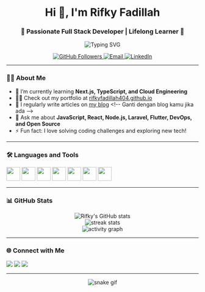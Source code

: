 <!-- Hi there, I'm Rifky Fadillah! 👋 -->

<h1 align="center">Hi 👋, I'm Rifky Fadillah</h1>
<h3 align="center">🚀 Passionate Full Stack Developer | Lifelong Learner 🚀</h3>

<p align="center">
  <img src="https://readme-typing-svg.demolab.com?font=Fira+Code&duration=2000&pause=1000&color=1F8AC0&center=true&vCenter=true&width=500&lines=Welcome+to+my+GitHub+Profile!;Code.+Build.+Repeat.;Let's+create+something+awesome+today!" alt="Typing SVG" />
</p>

<p align="center">
  <a href="https://github.com/rifkyfadillah404">
    <img src="https://img.shields.io/github/followers/rifkyfadillah404?label=Follow&style=social" alt="GitHub Followers"/>
  </a>
  <a href="mailto:rifkyfadillah404@gmail.com">
    <img src="https://img.shields.io/badge/Email-D14836?style=flat&logo=gmail&logoColor=white" alt="Email"/>
  </a>
  <a href="https://www.linkedin.com/in/rifkyfadillah404/">
    <img src="https://img.shields.io/badge/LinkedIn-blue?style=flat&logo=linkedin" alt="LinkedIn"/>
  </a>
</p>

---

### 🙋‍♂️ About Me

- 🌱 I’m currently learning **Next.js, TypeScript, and Cloud Engineering**
- 👨‍💻 Check out my portfolio at [rifkyfadillah404.github.io](https://rifkyfadillah404.github.io)
- 📝 I regularly write articles on [my blog]([https://dev.to/rifkyfadillah404](https://l.instagram.com/?u=https%3A%2F%2Frifkyfadillah404.github.io%2Fportofolio-web%2F%3Ffbclid%3DPAZXh0bgNhZW0CMTEAAadacTCRtCR128rsPjsNjyryTbuaInqOc0HPMDcHBtA1iAmmu1i3vd0Vh_eFlQ_aem_yknpQIO47pVwFMFvw6UBaQ&e=AT3Iu1gXwXBdSBlDsdleYoyVHo0MQ8PIv_Sc1YpckpzN_SzEWIzjSBHHTgJiOMii_TCXU9lZPKx8UQ3qtKCvOvMVPr10WJc-51p4c5gxB9KgKaTV8DrG53Q)) <!-- Ganti dengan blog kamu jika ada -->
- 💬 Ask me about **JavaScript, React, Node.js, Laravel, Flutter, DevOps, and Open Source**
- ⚡ Fun fact: I love solving coding challenges and exploring new tech!

---

### 🛠️ Languages and Tools

<p align="left">
  <img src="https://cdn.jsdelivr.net/gh/devicons/devicon/icons/javascript/javascript-original.svg" width="36" height="36" />
  <img src="https://cdn.jsdelivr.net/gh/devicons/devicon/icons/typescript/typescript-original.svg" width="36" height="36" />
  <img src="https://cdn.jsdelivr.net/gh/devicons/devicon/icons/react/react-original.svg" width="36" height="36" />
  <img src="https://cdn.jsdelivr.net/gh/devicons/devicon/icons/nodejs/nodejs-original.svg" width="36" height="36" />
  <img src="https://cdn.jsdelivr.net/gh/devicons/devicon/icons/laravel/laravel-plain.svg" width="36" height="36" />
  <img src="https://cdn.jsdelivr.net/gh/devicons/devicon/icons/flutter/flutter-original.svg" width="36" height="36" />
  <img src="https://cdn.jsdelivr.net/gh/devicons/devicon/icons/git/git-original.svg" width="36" height="36" />
  <!-- Tambah/kurangi sesuai skill -->
</p>

---

### 📊 GitHub Stats

<p align="center">
  <img src="https://github-readme-stats.vercel.app/api?username=rifkyfadillah404&show_icons=true&theme=tokyonight" alt="Rifky's GitHub stats" />  
  <br/>
  <img src="https://github-readme-streak-stats.herokuapp.com/?user=rifkyfadillah404&theme=tokyonight" alt="streak stats"/>
  <br/>
  <img src="https://github-readme-activity-graph.cyclic.app/graph?username=rifkyfadillah404&theme=tokyo-night" alt="activity graph"/>
</p>

---

### 🌐 Connect with Me

<p align="left">
  <a href="mailto:rifkyfadillah404@gmail.com"><img src="https://img.shields.io/badge/Gmail-D14836?style=flat&logo=gmail&logoColor=white"/></a>
  <a href="https://www.linkedin.com/in/rifkyfadillah404/"><img src="https://img.shields.io/badge/LinkedIn-blue?style=flat&logo=linkedin"/></a>
  <a href="https://dev.to/rifkyfadillah404"><img src="https://img.shields.io/badge/DEV.to-0A0A0A?style=flat&logo=devdotto&logoColor=white"/></a>
  <!-- Tambahkan sosial media lainnya jika ada -->
</p>

---

<p align="center">
  <img src="https://github.com/rifkyfadillah404/rifkyfadillah404/raw/output/github-contribution-grid-snake.svg" alt="snake gif" />
</p>

<!--
**rifkyfadillah404/rifkyfadillah404** is a ✨ special ✨ repository for your GitHub profile README.
-->
